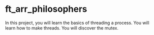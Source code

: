 # ft_arr_philosophers
In this project, you will learn the basics of threading a process. You will learn how to make threads. You will discover the mutex.
